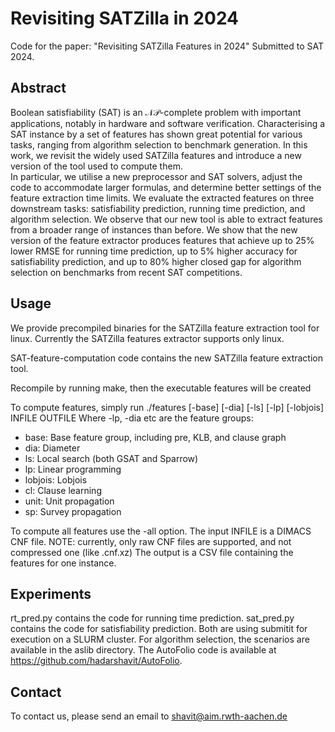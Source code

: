 
# Revisiting SATZilla in 2024

  
Code for the paper: "Revisiting SATZilla Features in 2024" Submitted to SAT 2024.

## Abstract
Boolean satisfiability (SAT) is an $\mathcal{NP}$-complete problem with important applications, notably in hardware and software verification.
Characterising a SAT instance by a set of features has shown great potential for various tasks, ranging from algorithm selection to benchmark generation.
In this work, we revisit the widely used SATZilla features and introduce a new version of the tool used to compute them.  
In particular, we utilise a new preprocessor and SAT solvers, adjust the code to accommodate larger formulas, and determine better settings of the feature extraction time limits.
We evaluate the extracted features on three downstream tasks: satisfiability prediction, running time prediction, and algorithm selection. 
We observe that our new tool is able to extract features from a broader range of instances than before. 
We show that the new version of the feature extractor produces features that achieve up to $25\%$ lower RMSE for running time prediction, up to $5\%$ higher accuracy for satisfiability prediction, and up to $80\%$ higher closed gap for algorithm selection on benchmarks from recent SAT competitions.


## Usage
We provide precompiled binaries for the SATZilla feature extraction tool for linux. Currently the SATZilla features extractor supports only linux.

SAT-feature-computation code contains the new SATZilla feature extraction tool.

Recompile by running make, then the executable features will be created

To compute features, simply run ./features [-base] [-dia] [-ls] [-lp] [-lobjois] INFILE OUTFILE
Where -lp, -dia etc are the feature groups:

 - base: Base feature group, including pre, KLB, and clause graph
 - dia: Diameter
 - ls: Local search (both GSAT and Sparrow)
 - lp: Linear programming
 - lobjois: Lobjois
 -  cl: Clause learning
 - unit: Unit propagation
 - sp: Survey propagation

  To compute all features use the -all option.
  The input INFILE is a DIMACS CNF file. NOTE: currently, only raw CNF files are supported, and not compressed one (like .cnf.xz)
  The output is a CSV file containing the features for one instance.


## Experiments
rt_pred.py contains the code for running time prediction. sat_pred.py contains the code for satisfiability prediction. Both are using submitit for execution on a SLURM cluster.
For algorithm selection, the scenarios are available in the aslib directory. The AutoFolio code is available at https://github.com/hadarshavit/AutoFolio.
## Contact
To contact us, please send an email to [shavit@aim.rwth-aachen.de](mailto:shavit@aim.rwth-aachen.de)
